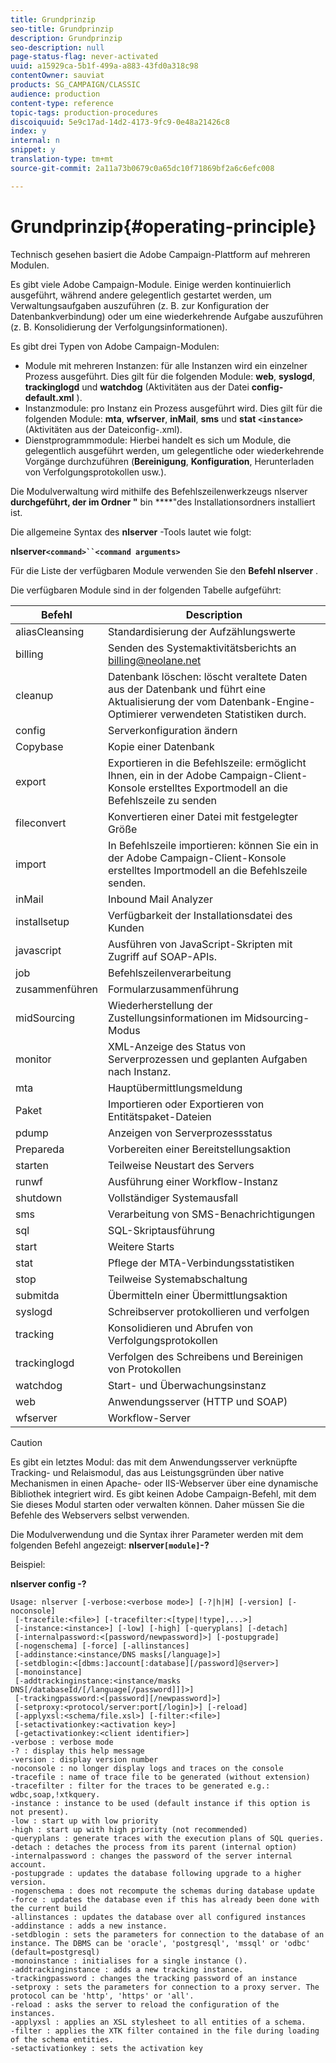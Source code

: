 ```yaml
---
title: Grundprinzip
seo-title: Grundprinzip
description: Grundprinzip
seo-description: null
page-status-flag: never-activated
uuid: a15929ca-5b1f-499a-a883-43fd0a318c98
contentOwner: sauviat
products: SG_CAMPAIGN/CLASSIC
audience: production
content-type: reference
topic-tags: production-procedures
discoiquuid: 5e9c17ad-14d2-4173-9fc9-0e48a21426c8
index: y
internal: n
snippet: y
translation-type: tm+mt
source-git-commit: 2a11a73b0679c0a65dc10f71869bf2a6c6efc008

---
```



# Grundprinzip{#operating-principle}

Technisch gesehen basiert die Adobe Campaign-Plattform auf mehreren Modulen.

Es gibt viele Adobe Campaign-Module. Einige werden kontinuierlich ausgeführt, während andere gelegentlich gestartet werden, um Verwaltungsaufgaben auszuführen (z. B. zur Konfiguration der Datenbankverbindung) oder um eine wiederkehrende Aufgabe auszuführen (z. B. Konsolidierung der Verfolgungsinformationen).

Es gibt drei Typen von Adobe Campaign-Modulen:

* Module mit mehreren Instanzen: für alle Instanzen wird ein einzelner Prozess ausgeführt. Dies gilt für die folgenden Module: **web**, **syslogd**, **trackinglogd** und **watchdog** (Aktivitäten aus der Datei **config-default.xml** ).
* Instanzmodule: pro Instanz ein Prozess ausgeführt wird. Dies gilt für die folgenden Module: **mta**, **wfserver**, **inMail**, **sms** und **stat** **`<instance>`** (Aktivitäten aus der Dateiconfig-.xml).
* Dienstprogrammmodule: Hierbei handelt es sich um Module, die gelegentlich ausgeführt werden, um gelegentliche oder wiederkehrende Vorgänge durchzuführen (**Bereinigung**, **Konfiguration**, Herunterladen von Verfolgungsprotokollen usw.).

Die Modulverwaltung wird mithilfe des Befehlszeilenwerkzeugs nlserver **durchgeführt, der im Ordner &quot;** bin ****&quot;des Installationsordners installiert ist.

Die allgemeine Syntax des **nlserver** -Tools lautet wie folgt:

**nlserver`<command>``<command arguments>`**

Für die Liste der verfügbaren Module verwenden Sie den **Befehl nlserver** .

Die verfügbaren Module sind in der folgenden Tabelle aufgeführt:

| Befehl | Description |
|---|---|
| aliasCleansing | Standardisierung der Aufzählungswerte |
| billing | Senden des Systemaktivitätsberichts an billing@neolane.net |
| cleanup | Datenbank löschen: löscht veraltete Daten aus der Datenbank und führt eine Aktualisierung der vom Datenbank-Engine-Optimierer verwendeten Statistiken durch. |
| config | Serverkonfiguration ändern |
| Copybase | Kopie einer Datenbank |
| export | Exportieren in die Befehlszeile: ermöglicht Ihnen, ein in der Adobe Campaign-Client-Konsole erstelltes Exportmodell an die Befehlszeile zu senden |
| fileconvert | Konvertieren einer Datei mit festgelegter Größe |
| import | In Befehlszeile importieren: können Sie ein in der Adobe Campaign-Client-Konsole erstelltes Importmodell an die Befehlszeile senden. |
| inMail | Inbound Mail Analyzer |
| installsetup | Verfügbarkeit der Installationsdatei des Kunden |
| javascript | Ausführen von JavaScript-Skripten mit Zugriff auf SOAP-APIs. |
| job | Befehlszeilenverarbeitung |
| zusammenführen | Formularzusammenführung |
| midSourcing | Wiederherstellung der Zustellungsinformationen im Midsourcing-Modus |
| monitor | XML-Anzeige des Status von Serverprozessen und geplanten Aufgaben nach Instanz. |
| mta | Hauptübermittlungsmeldung |
| Paket | Importieren oder Exportieren von Entitätspaket-Dateien |
| pdump | Anzeigen von Serverprozessstatus |
| Prepareda | Vorbereiten einer Bereitstellungsaktion |
| starten | Teilweise Neustart des Servers |
| runwf | Ausführung einer Workflow-Instanz |
| shutdown | Vollständiger Systemausfall |
| sms | Verarbeitung von SMS-Benachrichtigungen |
| sql | SQL-Skriptausführung |
| start | Weitere Starts |
| stat | Pflege der MTA-Verbindungsstatistiken |
| stop | Teilweise Systemabschaltung |
| submitda | Übermitteln einer Übermittlungsaktion |
| syslogd | Schreibserver protokollieren und verfolgen |
| tracking | Konsolidieren und Abrufen von Verfolgungsprotokollen |
| trackinglogd | Verfolgen des Schreibens und Bereinigen von Protokollen |
| watchdog | Start- und Überwachungsinstanz |
| web | Anwendungsserver (HTTP und SOAP) |
| wfserver | Workflow-Server |

>[!CAUTION]
>
>Es gibt ein letztes Modul: das mit dem Anwendungsserver verknüpfte Tracking- und Relaismodul, das aus Leistungsgründen über native Mechanismen in einen Apache- oder IIS-Webserver über eine dynamische Bibliothek integriert wird. Es gibt keinen Adobe Campaign-Befehl, mit dem Sie dieses Modul starten oder verwalten können. Daher müssen Sie die Befehle des Webservers selbst verwenden.

Die Modulverwendung und die Syntax ihrer Parameter werden mit dem folgenden Befehl angezeigt: **nlserver`[module]`-?**

Beispiel:

**nlserver config -?**

```
Usage: nlserver [-verbose:<verbose mode>] [-?|h|H] [-version] [-noconsole]
 [-tracefile:<file>] [-tracefilter:<[type|!type],...>]
 [-instance:<instance>] [-low] [-high] [-queryplans] [-detach]
 [-internalpassword:<[password/newpassword]>] [-postupgrade]
 [-nogenschema] [-force] [-allinstances]
 [-addinstance:<instance/DNS masks[/language]>]
 [-setdblogin:<[dbms:]account[:database][/password]@server>]
 [-monoinstance]
 [-addtrackinginstance:<instance/masks DNS[/databaseId/[/language[/password]]]>]
 [-trackingpassword:<[password][/newpassword]>]
 [-setproxy:<protocol/server:port[/login]>] [-reload]
 [-applyxsl:<schema/file.xsl>] [-filter:<file>]
 [-setactivationkey:<activation key>]
 [-getactivationkey:<client identifier>]
-verbose : verbose mode
-? : display this help message
-version : display version number
-noconsole : no longer display logs and traces on the console
-tracefile : name of trace file to be generated (without extension)
-tracefilter : filter for the traces to be generated e.g.: wdbc,soap,!xtkquery.
-instance : instance to be used (default instance if this option is not present).
-low : start up with low priority
-high : start up with high priority (not recommended)
-queryplans : generate traces with the execution plans of SQL queries.
-detach : detaches the process from its parent (internal option)
-internalpassword : changes the password of the server internal account.
-postupgrade : updates the database following upgrade to a higher version. 
-nogenschema : does not recompute the schemas during database update
-force : updates the database even if this has already been done with the current build 
-allinstances : updates the database over all configured instances
-addinstance : adds a new instance.
-setdblogin : sets the parameters for connection to the database of an instance. The DBMS can be 'oracle', 'postgresql', 'mssql' or 'odbc' (default=postgresql)
-monoinstance : initialises for a single instance ().
-addtrackinginstance : adds a new tracking instance.
-trackingpassword : changes the tracking password of an instance
-setproxy : sets the parameters for connection to a proxy server. The protocol can be 'http', 'https' or 'all'.
-reload : asks the server to reload the configuration of the instances. 
-applyxsl : applies an XSL stylesheet to all entities of a schema. 
-filter : applies the XTK filter contained in the file during loading of the schema entities.
-setactivationkey : sets the activation key
```


